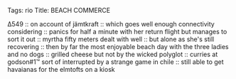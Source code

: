 Tags: rio
Title: BEACH COMMERCE
  
∆549 :: on account of jämtkraft :: which goes well enough connectivity considering :: panics for half a minute with her return flight but manages to sort it out :: myrtha fifty meters dealt with well :: but alone as she's still recovering :: then by far the most enjoyable beach day with the three ladies and no dogs :: grilled cheese but not by the wicked polyglot :: curries at godson#1™ sort of interrupted by a strange game in chile :: still able to get havaianas for the elmtofts on a kiosk 
